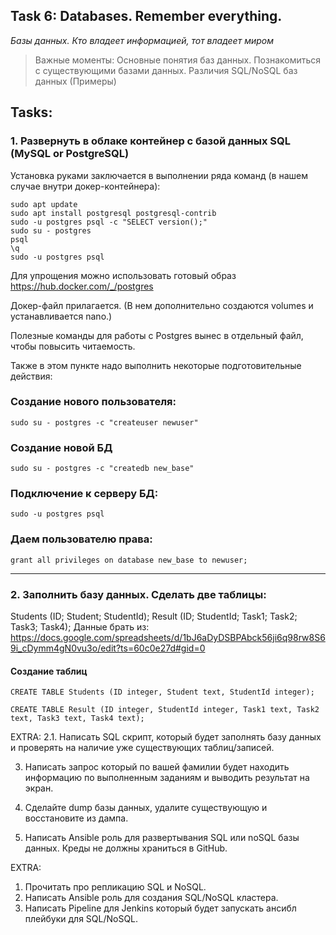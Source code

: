 ## Task 6: Databases. Remember everything.
*Базы данных. Кто владеет информацией, тот владеет миром*
 
>Важные моменты:
Основные понятия баз данных. Познакомиться с существующими базами данных. Различия SQL/NoSQL баз данных (Примеры)
 
## Tasks:

### 1. Развернуть в облаке контейнер с базой данных SQL (MySQL or PostgreSQL)

Установка руками заключается в выполнении ряда команд (в нашем случае внутри докер-контейнера):
```
sudo apt update
sudo apt install postgresql postgresql-contrib
sudo -u postgres psql -c "SELECT version();"
sudo su - postgres
psql
\q
sudo -u postgres psql
```
Для упрощения можно использовать готовый образ https://hub.docker.com/_/postgres

Докер-файл прилагается. (В нем дополнительно создаются volumes и устанавливается nano.)

Полезные команды для работы с Postgres вынес в отдельный файл, чтобы повысить читаемость.

Также в этом пункте надо выполнить некоторые подготовительные действия:

### Создание нового пользователя:
```
sudo su - postgres -c "createuser newuser"
```
### Создание новой БД
```sudo su - postgres -c "createdb new_base"```
### Подключение к серверу БД:

```sudo -u postgres psql```

### Даем пользователю права:

```grant all privileges on database new_base to newuser;```

--------   

### 2. Заполнить базу данных. Сделать две таблицы:
Students (ID; Student; StudentId);
Result (ID; StudentId; Task1; Task2; Task3; Task4);
Данные брать из:
https://docs.google.com/spreadsheets/d/1bJ6aDyDSBPAbck56ji6q98rw8S69i_cDymm4gN0vu3o/edit?ts=60c0e27d#gid=0

#### Создание таблиц 
```CREATE TABLE Students (ID integer, Student text, StudentId integer);```

```CREATE TABLE Result (ID integer, StudentId integer, Task1 text, Task2 text, Task3 text, Task4 text);```


EXTRA: 2.1. Написать SQL скрипт, который будет заполнять базу данных и проверять на наличие уже существующих таблиц/записей.



3. Написать запрос который по вашей фамилии будет находить информацию по выполненным заданиям и выводить результат на экран.



4. Сделайте dump базы данных, удалите существующую и восстановите из дампа.



5. Написать Ansible роль для развертывания SQL или noSQL базы данных. Креды не должны храниться в GitHub.



EXTRA: 
1. Прочитать про репликацию SQL и NoSQL.
2. Написать Ansible роль для создания SQL/NoSQL кластера.
3. Написать Pipeline для Jenkins который будет запускать ансибл плейбуки для SQL/NoSQL.
